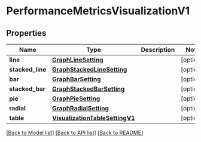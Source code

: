 # PerformanceMetricsVisualizationV1

## Properties
Name | Type | Description | Notes
------------ | ------------- | ------------- | -------------
**line** | [**GraphLineSetting**](GraphLineSetting.md) |  | [optional] 
**stacked_line** | [**GraphStackedLineSetting**](GraphStackedLineSetting.md) |  | [optional] 
**bar** | [**GraphBarSetting**](GraphBarSetting.md) |  | [optional] 
**stacked_bar** | [**GraphStackedBarSetting**](GraphStackedBarSetting.md) |  | [optional] 
**pie** | [**GraphPieSetting**](GraphPieSetting.md) |  | [optional] 
**radial** | [**GraphRadialSetting**](GraphRadialSetting.md) |  | [optional] 
**table** | [**VisualizationTableSettingV1**](VisualizationTableSettingV1.md) |  | [optional] 

[[Back to Model list]](../README.md#documentation-for-models) [[Back to API list]](../README.md#documentation-for-api-endpoints) [[Back to README]](../README.md)

